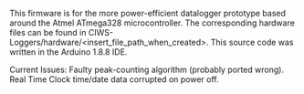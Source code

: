This firmware is for the more power-efficient datalogger prototype based around the Atmel ATmega328 microcontroller. The corresponding hardware files can be found in CIWS-Loggers/hardware/<insert_file_path_when_created>. This source code was written in the Arduino 1.8.8 IDE.

Current Issues:
  Faulty peak-counting algorithm (probably ported wrong).
  Real Time Clock time/date data corrupted on power off.
